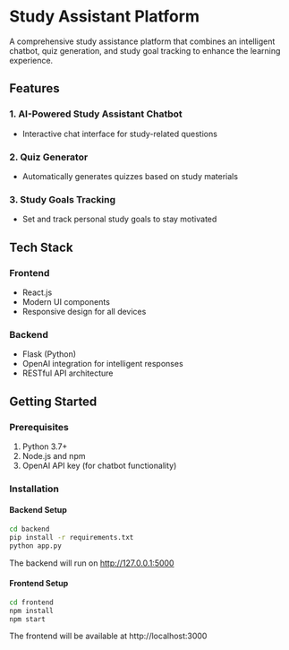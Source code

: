 # Study Assistant Platform

A comprehensive study assistance platform that combines an intelligent chatbot, quiz generation, and study goal tracking to enhance the learning experience.

## Features

### 1. AI-Powered Study Assistant Chatbot
- Interactive chat interface for study-related questions


### 2. Quiz Generator
- Automatically generates quizzes based on study materials


### 3. Study Goals Tracking
- Set and track personal study goals to stay motivated


## Tech Stack

### Frontend
- React.js
- Modern UI components
- Responsive design for all devices

### Backend
- Flask (Python)
- OpenAI integration for intelligent responses
- RESTful API architecture

## Getting Started

### Prerequisites
1. Python 3.7+
2. Node.js and npm
3. OpenAI API key (for chatbot functionality)

### Installation

#### Backend Setup
```bash
cd backend
pip install -r requirements.txt
python app.py
```
The backend will run on http://127.0.0.1:5000

#### Frontend Setup
```bash
cd frontend
npm install
npm start
```
The frontend will be available at http://localhost:3000


